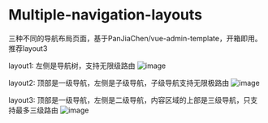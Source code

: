 # Multiple-navigation-layouts
三种不同的导航布局页面，基于PanJiaChen/vue-admin-template，开箱即用。  
推荐layout3

layout1: 左侧是导航树，支持无限级路由
![image](https://user-images.githubusercontent.com/57793691/145940622-1fe4b091-22d4-4237-b7ef-b2c19286f3d2.png)

layout2: 顶部是一级导航，左侧是子级导航，子级导航支持无限极路由
![image](https://user-images.githubusercontent.com/57793691/145941032-d49f1c56-1d78-4e62-8f3b-c847542a8984.png)

layout3: 顶部是一级导航，左侧是二级导航，内容区域的上部是三级导航，只支持最多三级路由
![image](https://user-images.githubusercontent.com/57793691/146883173-7f2bea3e-f758-4de2-8ec1-2c6c01f25cb8.png)

